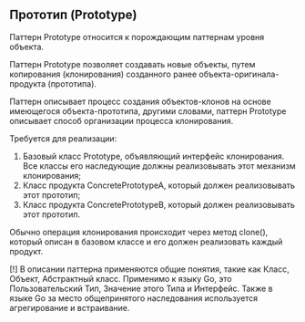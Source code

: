 
## Прототип (Prototype)

Паттерн Prototype относится к порождающим паттернам уровня объекта.

Паттерн Prototype позволяет создавать новые объекты, путем копирования (клонирования) созданного ранее объекта-оригинала-продукта (прототипа).

Паттерн описывает процесс создания объектов-клонов на основе имеющегося объекта-прототипа, другими словами, паттерн Prototype описывает способ организации процесса клонирования.

Требуется для реализации:

1. Базовый класс Prototype, объявляющий интерфейс клонирования. Все классы его наследующие должны реализовывать этот механизм клонирования;
2. Класс продукта ConcretePrototypeA, который должен реализовывать этот прототип;
3. Класс продукта ConcretePrototypeB, который должен реализовывать этот прототип.

Обычно операция клонирования происходит через метод clone(), который описан в базовом классе и его должен реализовать каждый продукт.

[!] В описании паттерна применяются общие понятия, такие как Класс, Объект, Абстрактный класс. Применимо к языку Go, это Пользовательский Тип, Значение этого Типа и Интерфейс. Также в языке Go за место общепринятого наследования используется агрегирование и встраивание.